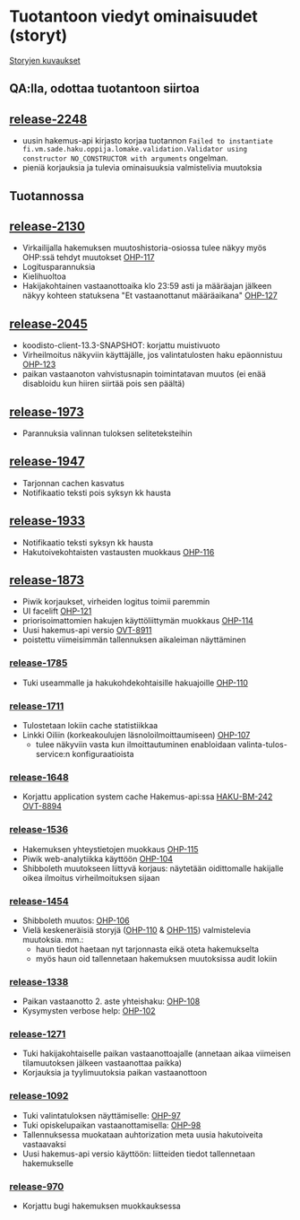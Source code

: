 # Tuotantoon viedyt ominaisuudet (storyt)

[Storyjen kuvaukset](https://confluence.oph.ware.fi/confluence/pages/viewpage.action?pageId=19955772)

## QA:lla, odottaa tuotantoon siirtoa

## [release-2248](https://bamboo.oph.ware.fi/deploy/viewDeploymentVersion.action?versionId=115771033)
- uusin hakemus-api kirjasto korjaa tuotannon `Failed to instantiate fi.vm.sade.haku.oppija.lomake.validation.Validator using constructor NO_CONSTRUCTOR with arguments` ongelman.
- pieniä korjauksia ja tulevia ominaisuuksia valmistelivia muutoksia

## Tuotannossa

## [release-2130](https://bamboo.oph.ware.fi/deploy/viewDeploymentVersion.action?versionId=115770445)
- Virkailijalla hakemuksen muutoshistoria-osiossa tulee näkyy myös OHP:ssä tehdyt muutokset [OHP-117](https://jira.oph.ware.fi/jira/browse/OHP-117)
- Logitusparannuksia
- Kielihuoltoa
- Hakijakohtainen vastaanottoaika klo 23:59 asti ja määräajan jälkeen näkyy kohteen statuksena "Et vastaanottanut määräaikana" [OHP-127](https://jira.oph.ware.fi/jira/browse/OHP-127)

## [release-2045](https://bamboo.oph.ware.fi/deploy/viewDeploymentVersion.action?versionId=115770042)
- koodisto-client-13.3-SNAPSHOT: korjattu muistivuoto
- Virheilmoitus näkyviin käyttäjälle, jos valintatulosten haku epäonnistuu [OHP-123](https://jira.oph.ware.fi/jira/browse/OHP-123)
- paikan vastaanoton vahvistusnapin toimintatavan muutos (ei enää disabloidu kun hiiren siirtää pois sen päältä)

## [release-1973](https://bamboo.oph.ware.fi/deploy/viewDeploymentVersion.action?versionId=115769793)
- Parannuksia valinnan tuloksen seliteteksteihin

## [release-1947](https://bamboo.oph.ware.fi/deploy/viewDeploymentVersion.action?versionId=115769699)
- Tarjonnan cachen kasvatus
- Notifikaatio teksti pois syksyn kk hausta

## [release-1933](https://bamboo.oph.ware.fi/deploy/viewDeploymentVersion.action?versionId=115769639)
- Notifikaatio teksti syksyn kk hausta
- Hakutoivekohtaisten vastausten muokkaus [OHP-116](https://jira.oph.ware.fi/jira/browse/OHP-116)

## [release-1873](https://bamboo.oph.ware.fi/deploy/viewDeploymentVersion.action?versionId=115769455)
- Piwik korjaukset, virheiden logitus toimii paremmin
- UI facelift [OHP-121](https://jira.oph.ware.fi/jira/browse/OHP-121)
- priorisoimattomien hakujen käyttöliittymän muokkaus [OHP-114](https://jira.oph.ware.fi/jira/browse/OHP-114)
- Uusi hakemus-api versio [OVT-8911](https://jira.oph.ware.fi/jira/browse/OVT-8911)
- poistettu viimeisimmän tallennuksen aikaleiman näyttäminen

### [release-1785](https://bamboo.oph.ware.fi/deploy/viewDeploymentVersion.action?versionId=110985364)
- Tuki useammalle ja hakukohdekohtaisille hakuajoille [OHP-110](https://jira.oph.ware.fi/jira/browse/OHP-110)

### [release-1711](https://bamboo.oph.ware.fi/deploy/viewDeploymentVersion.action?versionId=109478162)

- Tulostetaan lokiin cache statistiikkaa
- Linkki Oiliin (korkeakoulujen läsnoloilmoittaumiseen) [OHP-107](https://jira.oph.ware.fi/jira/browse/OHP-107)
  * tulee näkyviin vasta kun ilmoittautuminen enabloidaan valinta-tulos-service:n konfiguraatioista

### [release-1648](https://bamboo.oph.ware.fi/deploy/viewDeploymentVersion.action?versionId=109477953)

- Korjattu application system cache Hakemus-api:ssa [HAKU-BM-242](https://bamboo.oph.ware.fi/browse/HAKU-BM-242) [OVT-8894](https://jira.oph.ware.fi/jira/browse/OVT-8894)

### [release-1536](https://bamboo.oph.ware.fi/deploy/viewDeploymentVersion.action?versionId=107774338)

- Hakemuksen yhteystietojen muokkaus [OHP-115](https://jira.oph.ware.fi/jira/browse/OHP-115)
- Piwik web-analytiikka käyttöön [OHP-104](https://jira.oph.ware.fi/jira/browse/OHP-104)
- Shibboleth muutokseen liittyvä korjaus: näytetään oidittomalle hakijalle oikea ilmoitus virheilmoituksen sijaan

### [release-1454](https://bamboo.oph.ware.fi/deploy/viewDeploymentVersion.action?versionId=107774159)

- Shibboleth muutos: [OHP-106](https://jira.oph.ware.fi/jira/browse/OHP-106)
- Vielä keskeneräisiä storyjä ([OHP-110](https://jira.oph.ware.fi/jira/browse/OHP-110) & [OHP-115](https://jira.oph.ware.fi/jira/browse/OHP-115)) valmistelevia muutoksia. mm.:
  * haun tiedot haetaan nyt tarjonnasta eikä oteta hakemukselta
  * myös haun oid tallennetaan hakemuksen muutoksissa audit lokiin

### [release-1338](https://bamboo.oph.ware.fi/deploy/viewDeploymentVersion.action?versionId=104693941)

- Paikan vastaanotto 2. aste yhteishaku: [OHP-108](https://jira.oph.ware.fi/jira/browse/OHP-108)
- Kysymysten verbose help: [OHP-102](https://jira.oph.ware.fi/jira/browse/OHP-102)

### [release-1271](https://bamboo.oph.ware.fi/deploy/viewDeploymentVersion.action?versionId=99483667)

- Tuki hakijakohtaiselle paikan vastaanottoajalle (annetaan aikaa viimeisen tilamuutoksen jälkeen vastaanottaa paikka)
- Korjauksia ja tyylimuutoksia paikan vastaanottoon

### [release-1092](https://bamboo.oph.ware.fi/deploy/viewDeploymentVersion.action?versionId=93913126)

- Tuki valintatuloksen näyttämiselle: [OHP-97](https://jira.oph.ware.fi/jira/browse/OHP-97)
- Tuki opiskelupaikan vastaanottamisella: [OHP-98](https://jira.oph.ware.fi/jira/browse/OHP-98)
- Tallennuksessa muokataan auhtorization meta uusia hakutoiveita vastaavaksi
- Uusi hakemus-api versio käyttöön: liitteiden tiedot tallennetaan hakemukselle

### [release-970](https://bamboo.oph.ware.fi/deploy/viewDeploymentVersion.action?versionId=89980956)

- Korjattu bugi hakemuksen muokkauksessa
